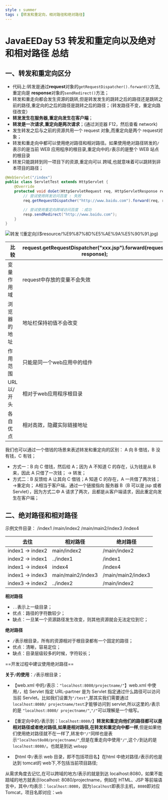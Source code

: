 ```yaml
---
style : summer
tags : [转发和重定向，相对路径和绝对路径]
---
```


# JavaEEDay 53 转发和重定向以及绝对和相对路径 总结

## 一、转发和重定向区分

- 代码上:转发是通过**request**对象的`getRequestDispatcher().forward()`方法,重定向是 **response**对象的`sendRedirect()`方法；
- 转发和重走向都会发生资源的跳转,但是转发发生的跳转之后的路径还是跳转之前的路径,重定向的之后的路径是跳转之后的路径；（转发路径不变，重定向路径改变）
- **转发发生在服务器,重定向发生在客户端**；
- **转发是一次请求,重定向是两次请求**；(通过浏览器 F12，然后查看 network)
- 发生转发之后与之前的资源共用一个 request 对象,而重定向是两个 request对象；
- 转发和重走向中都可以使用绝对路径和相对路径。如果使用绝对路径转发的`/`表示的是当前 WEB 应用程序的根目录,重定向中的`/`表示的是整个 WEB 站点的根目录
- 转发只能跳转到同一项目下的资源,重定向可以 跨域,也就意味着可以跳转到非本项目的路径；
```java
@WebServlet("/index")
public class ServletTest extends HttpServlet {
    @Override
    protected void doGet(HttpServletRequest req, HttpServletResponse resp) throws ServletException, IOException {
        // 尝试使用转发访问百度 : 失败
        req.getRequestDispatcher("http://www.baidu.com").forward(req, resp);

        // 尝试使用重定向跨域访问百度 ：成功
        resp.sendRedirect("http://www.baidu.com");
    }
}
```


![转发]($resource/%E8%BD%AC%E5%8F%91.jpg)
![重定向]($resource/%E9%87%8D%E5%AE%9A%E5%90%91.jpg)



比较 |request.getRequestDispatcher("xxx.jsp").forward(request, response); |response.sendRedirect("xxx");
---|---|---
变量作用域 |request中存放的变量不会失效 |request存放的变量失效，进入一个新的request作用域
浏览器的地址 |地址栏保持初值不会改变 |改变为重定向的页面地址
作用范围 |只能是同一个web应用中的组件 |可重定向到其他程序资源或者其他站点
URL以/开头 |相对于web应用程序根目录 |相对于web站点根目录
各自优点 |相对高效，隐藏实际链接地址 |能跳转到其他的服务器上的资源。


我们也可以通过一个借钱的场景来表述转发和重定向的区别：
A 向 B 借钱，B 没有钱，C 有钱；
- 方式一：B 向 C 借钱，然后给 A；因为 A 不知道 C 的存在，认为钱是从 B 来，因此 A 只借了一次钱； -> 转发；
- 方式二：B 反馈给 A 让其向 C 借钱；A 知道 C 的存在，A 一共借了两次钱；  ->重定向；
A相当于客户端，通过一个链接指向 服务器 B（B 可以是 jsp 或者 Servlet），因为方式二中 A 请求了两次，且都是从客户端请求，因此重定向发生在客户端；


## 二、绝对路径和相对路径

示例文件目录：
/index1
/main/index2
/main/main2/index3
/index4

去往  | 相对路径  | 绝对路径
--- | --- | ----
index1 -> index2 | main/index2 | /main/index2
index2 -> index1 | ../index1 | /index1
index1 -> index4 | index4   | /index4
index1 -> index3 | main/main2/index3 | /main/main2/index3
index3 -> index2 | ../index2 | /main/index2     

**相对路径**
- `..`表示上一级目录；
- 优点：路径的字符数较少；
- 缺点：一旦某一个资源路径发生改变，则其他资源就会无法定位到它；

**绝对路径**
- `/`表示根目录，所有的资源相对于根目录都有一个固定的路径；
- 优点：清晰，容易定位；
- 缺点：目录层级较多的时候，字符较长；

==开发过程中建议使用绝对路径==

**关于`/`的使用**：`/`表示根目录；
- 【web.xml 中的`/`表示：`"localhost:8080/projectname/"`】web.xml 中使用`/`，给 Servlet 指定 URL-partner 是为 Servlet 指定通过什么路径可以访问当前 Servlet。比如我们设置为`"/test"`,那其实我们需要通过 `localhost:8080/ projectname/test`才能够访问到 servlet,所以这里的`/`表示的是 `"localhost:8080/ projectname/"`,`"/"`可以理解是一个缩写。

- 【重定向中的`/`表示到：`localhost:8080/`】**转发和重定向他们的路径都可以是相对路径或者绝对路径,如果是相对路径,在转发和重定向中都一样**,但是如果他们使用绝对路径就不在一样了,转发中`"/"`同样也是表示`"localhost8o80/projectname/"`,但是在重走向中使用`"/"`,这个`/`到达的是 `localhost:8080/`。也就是到达 `webapp`

- 【html 中`/`表示 web 目录，即不包括项目名】在html 中绝对路径`/`表示的也是达到 tomcat的 web下,不包括当前项目路径;

从需求角度去记忆,在可以跨域的地方/表示的就是到达 localhost:8080，如果不能踣域的地方就表示localhost: 8080/projectname，例如在 HTML、JSP 等前端语言中，其中`/`均表示：`localhost:8080`，因为`localhost`即表示主机，`8080`即对应 Tomcat，项目名即对应：`web`
